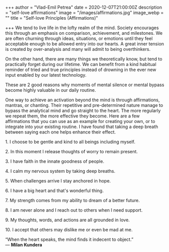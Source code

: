 +++
author = "Vlad-Emil Petrea"
date = 2020-12-07T21:00:00Z
description = "self-love affirmations"
image = "/images/affirmations.jpg"
image_webp = ""
title = "Self-love Principles (Affirmations)"

+++
We tend to live life in the lofty realm of the mind. Society encourages this through an emphasis on comparison, achievement, and milestones. We are often churning through ideas, situations, or emotions until they feel acceptable enough to be allowed entry into our hearts. A great inner tension is created by over-analysis and many will admit to being overthinkers. 

On the other hand, there are many things we theoretically know, but tend to practically forget during our lifetime. We can benefit from a kind habitual reminder of tried and true principles instead of drowning in the ever new input enabled by our latest technology. 

These are 2 good reasons why moments of mental silence or mental bypass become highly valuable in our daily routine.

One way to achieve an activation beyond the mind is through affirmations, mantras, or chanting. Their repetitive and pre-determined nature manage to bypass the analytical mind and go straight to the heart. The more regularly we repeat them, the more effective they become. Here are a few affirmations that you can use as an example for creating your own, or to integrate into your existing routine. I have found that taking a deep breath between saying each one helps enhance their effect.  

1\. I choose to be gentle and kind to all beings including myself.

2\. In this moment I release thoughts of worry to remain present.

3\. I have faith in the innate goodness of people.

4\. I calm my nervous system by taking deep breaths.

5\. When challenges arrive I stay anchored in hope.

6\. I have a big heart and that's wonderful thing.

7\. My strength comes from my ability to dream of a better future.

8\. I am never alone and I reach out to others when I need support.

9\. My thoughts, words, and actions are all grounded in love.

10\. I accept that others may dislike me or even be mad at me.

“When the heart speaks, the mind finds it indecent to object.”  
― **Milan Kundera**